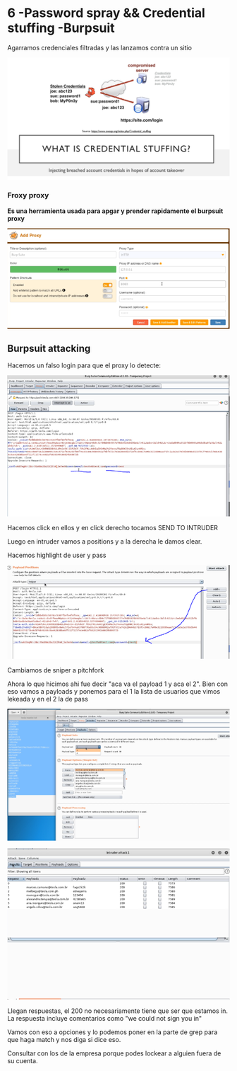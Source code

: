 # 6 -Password spray && Credential stuffing -Burpsuit

Agarramos credenciales filtradas y las lanzamos contra un sitio

![](../../../.gitbook/assets/imagen%20%28370%29.png)

### **Froxy proxy** 

**Es una herramienta usada para apgar y prender rapidamente el burpsuit proxy**

![](../../../.gitbook/assets/imagen%20%28379%29.png)

## Burpsuit attacking

Hacemos un falso login para que el proxy lo detecte:

![](../../../.gitbook/assets/imagen%20%28364%29.png)

Hacemos click en ellos y en click derecho tocamos SEND TO INTRUDER

Luego en intruder vamos a positions y a la derecha le damos clear.

Hacemos highlight de user y pass 

![](../../../.gitbook/assets/imagen%20%28371%29.png)

Cambiamos de sniper a pitchfork

Ahora lo que hicimos ahi fue decir "aca va el payload 1 y aca el 2". Bien con eso vamos a payloads y ponemos para el 1 la lista de usuarios que vimos lekeada y en el 2 la de pass

![](../../../.gitbook/assets/imagen%20%28380%29.png)

![](../../../.gitbook/assets/imagen%20%28382%29.png)

Llegan respuestas, el 200 no necesariamente tiene que ser que estamos in. La respuesta incluye comentarios como "we could not sign you in"

Vamos con eso a opciones y lo podemos poner en la parte de grep para que haga match y nos diga si dice eso.

Consultar con los de la empresa porque podes lockear a alguien fuera de su cuenta.







